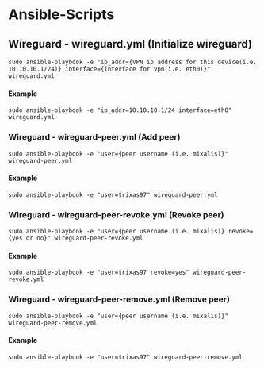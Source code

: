 # Ansible-Scripts

## Wireguard - wireguard.yml (Initialize wireguard)
```
sudo ansible-playbook -e "ip_addr={VPN ip address for this device(i.e. 10.10.10.1/24)} interface={interface for vpn(i.e. eth0)}" wireguard.yml
```
#### Example
```
sudo ansible-playbook -e "ip_addr=10.10.10.1/24 interface=eth0" wireguard.yml
```


### Wireguard - wireguard-peer.yml (Add peer)
```
sudo ansible-playbook -e "user={peer username (i.e. mixalis)}" wireguard-peer.yml
```
#### Example
```
sudo ansible-playbook -e "user=trixas97" wireguard-peer.yml
```


### Wireguard - wireguard-peer-revoke.yml (Revoke peer)
```
sudo ansible-playbook -e "user={peer username (i.e. mixalis)} revoke={yes or no}" wireguard-peer-revoke.yml
```
#### Example
```
sudo ansible-playbook -e "user=trixas97 revoke=yes" wireguard-peer-revoke.yml
```


### Wireguard - wireguard-peer-remove.yml (Remove peer)
```
sudo ansible-playbook -e "user={peer username (i.e. mixalis)}" wireguard-peer-remove.yml
```
#### Example
```
sudo ansible-playbook -e "user=trixas97" wireguard-peer-remove.yml
```
